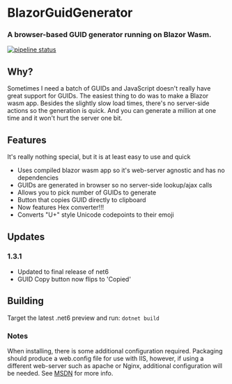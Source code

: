 # BlazorGuidGenerator
### A browser-based GUID generator running on Blazor Wasm.
[![pipeline status](https://gitlab.com/Akolman/blazorGUIDgen/badges/master/pipeline.svg)](https://gitlab.com/Akolman/blazorGUIDgen/-/commits/master)

## Why?
Sometimes I need a batch of GUIDs and JavaScript doesn't really have great support for GUIDs.  The easiest thing to do was to make a Blazor wasm app.  Besides the slightly slow load times, there's no server-side actions so the generation is quick.  And you can generate a million at one time and it won't hurt the server one bit.

## Features
It's really nothing special, but it is at least easy to use and quick

- Uses compiled blazor wasm app so it's web-server agnostic and has no dependencies
- GUIDs are generated in browser so no server-side lookup/ajax calls
- Allows you to pick number of GUIDs to generate
- Button that copies GUID directly to clipboard
- Now features Hex converter!!!
- Converts "U+" style Unicode codepoints to their emoji

## Updates
### 1.3.1
- Updated to final release of net6
- GUID Copy button now flips to 'Copied'

## Building
Target the latest .net6 preview and run:
`dotnet build`

### Notes
When installing, there is some additional configuration required.  Packaging should produce a web.config file for use with IIS, however, if using a different web-server such as apache or Nginx, additional configuration will be needed.  See [MSDN](https://docs.microsoft.com/en-us/aspnet/core/blazor/host-and-deploy/webassembly?view=aspnetcore-6.0) for more info.


